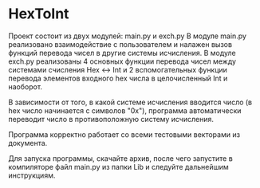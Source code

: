 # HexToInt

Проект состоит из двух модулей: main.py и exch.py В модуле main.py реализовано взаимодействие с пользователем и налажен вызов функций перевода чисел в другие системы исчисления. В модуле exch.py реализованы 4 основных функции перевода чисел между системами счисления Hex <-> Int и 2 вспомогательных функции перевода элементов входного hex числа в целочисленный Int и наоборот.

В зависимости от того, в какой системе исчисления вводится число (в hex число начинается с символов "0х"), программа автоматически переводит число в противоположную систему исчисления.

Программа корректно работает со всеми тестовыми векторами из документа.

Для запуска программы, скачайте архив, после чего запустите в компиляторе файл main.py из папки Lib и следуйте дальнейшим инструкциям.
